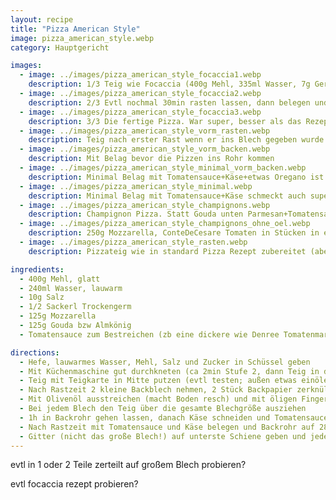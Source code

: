 ```yaml
---
layout: recipe
title: "Pizza American Style"
image: pizza_american_style.webp
category: Hauptgericht

images:
  - image: ../images/pizza_american_style_focaccia1.webp
    description: 1/3 Teig wie Focaccia (400g Mehl, 335ml Wasser, 7g Germ, 10g Salz) und auf 1 großen Blech. Paar Mal falten, am Schluss noch 1x falten und ca 10min warten (währendeesen Backpapier mit Olivenöl einreiben, dann Teig rausheben und in Mitte geben. 10min warten (macht Teig wieder formbar) und in die Ecken ziehen damit ca das gesamte Blech bedeckt ist.
  - image: ../images/pizza_american_style_focaccia2.webp
    description: 2/3 Evtl nochmal 30min rasten lassen, dann belegen und 14min ins vorgeheizte Backrohr (280°C Ober/Unter Hitze) geben. Evtl nach 10min kurz Dampf rauslassen
  - image: ../images/pizza_american_style_focaccia3.webp
    description: 3/3 Die fertige Pizza. War super, besser als das Rezept hier!
  - image: ../images/pizza_american_style_vorm_rasten.webp
    description: Teig nach erster Rast wenn er ins Blech gegeben wurde
  - image: ../images/pizza_american_style_vorm_backen.webp
    description: Mit Belag bevor die Pizzen ins Rohr kommen
  - image: ../images/pizza_american_style_minimal_vorm_backen.webp
    description: Minimal Belag mit Tomatensauce+Käse+etwas Oregano ist am Besten! Mozzarella als ganze Kugeln zerfließen perfekt (siehe nächstes Bild)
  - image: ../images/pizza_american_style_minimal.webp
    description: Minimal Belag mit Tomatensauce+Käse schmeckt auch super. Rezept war normaler Pizzateig den wir dann doch erst am nächsten Tag essen wollten (daher Teig als Kugel in Olivenöl im Kühlschrank aufgehoben)
  - image: ../images/pizza_american_style_champignons.webp
    description: Champignon Pizza. Statt Gouda unten Parmesan+Tomatensauce vermischt ist auch gut aber Parmesan schmeckt zu sehr hervor. Das Bild zeigt auch dass man die Blech etwas stapeln muss damit sie sich im Backrohr ausgehen
  - image: ../images/pizza_american_style_champignons_ohne_oel.webp
    description: 250g Mozzarella, ConteDeCesare Tomaten in Stücken in extra dickem Saft, KEIN Öl auf Teig oder Backpapier. Ergebnis war unten trotzdem resch, sehr gut aber leider zu flüssig. Vmtl wegen Champignons + Mozzarella (nicht abgetropft)
  - image: ../images/pizza_american_style_rasten.webp
    description: Pizzateig wie in standard Pizza Rezept zubereitet (aber nur 1/4 Sackler Trockengerm), 2 Tage in Schüssel in Kühlschrank gelagert, rausgegeben, zerteilt in 2 mit Backpapier ausgelegte Blech und weitergemacht wie hier beschrieben (1h rasten etc). Rand mit Knoblauchöl. War super!

ingredients:
  - 400g Mehl, glatt
  - 240ml Wasser, lauwarm
  - 10g Salz
  - 1/2 Sackerl Trockengerm
  - 125g Mozzarella
  - 125g Gouda bzw Almkönig
  - Tomatensauce zum Bestreichen (zb eine dickere wie Denree Tomatenmark mit flüssiger Sauce vermischen oder nur Mutti)

directions:
  - Hefe, lauwarmes Wasser, Mehl, Salz und Zucker in Schüssel geben
  - Mit Küchenmaschine gut durchkneten (ca 2min Stufe 2, dann Teig in die Mitte putzen, danach 5min Stufe 3)
  - Teig mit Teigkarte in Mitte putzen (evtl testen; außen etwas einölen damit er sich später besser löst?), mit Folie zudecken, 1h draußen gehen lassen, danach 30min im Kühlschrank (beim 2. Versuch waren es 5h im Kühlschrank wodurch er etwas weniger aufgegangen ist aber gut rausgegangen ist und halbiert werden konnte. Daher immer kurz in Kühlschrank am Ende)
  - Nach Rastzeit 2 kleine Backblech nehmen, 2 Stück Backpapier zerknüllen, wieder ausbreiten und Backblechs gut auslegen
  - Mit Olivenöl ausstreichen (macht Boden resch) und mit öligen Fingern Teig aus Schüssel putzen (je eine Hälfte davon pro Blech)
  - Bei jedem Blech den Teig über die gesamte Blechgröße ausziehen
  - 1h in Backrohr gehen lassen, danach Käse schneiden und Tomatensauce bzw sonstigen Belag vorbereiten
  - Nach Rastzeit mit Tomatensauce und Käse belegen und Backrohr auf 280°C Ober/Unterhitze vorheizen
  - Gitter (nicht das große Blech!) auf unterste Schiene geben und jede Pizza im Blech ca 14-15min ins Rohr geben (die 2 Blech überlappen etwas damit sie sich ausgehen). Das große Blech hat keinen Platz für beide kleinen Blech, außer man gibt es evtl verkehrt rein
---
```


evtl in 1 oder 2 Teile zerteilt auf großem Blech probieren?

evtl focaccia rezept probieren?